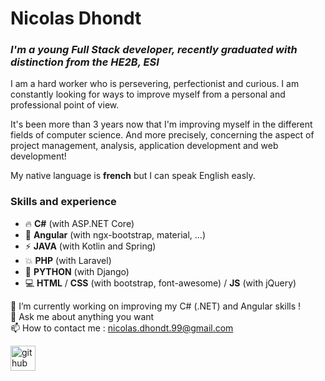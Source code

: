 # **Nicolas Dhondt**

### *I'm a young Full Stack developer, recently graduated with distinction from the HE2B, ESI*

I am a hard worker who is persevering, perfectionist and curious. I am constantly looking for ways to improve myself from a personal and professional point of view.  

It's been more than 3 years now that I'm improving myself in the different fields of computer science. And more precisely, concerning the aspect of project management, analysis, application development and web development!  

My native language is **french** but I can speak English easly.  

### Skills and experience 

* 🔥 **C#** (with ASP.NET Core)
* 🌟 **Angular** (with ngx-bootstrap, material, ...)
* ⚡ **JAVA** (with Kotlin and Spring)
* 💥 **PHP** (with Laravel)
* 🐍 **PYTHON** (with Django)
* 💻 **HTML** / **CSS** (with bootstrap, font-awesome) / **JS** (with jQuery)

🔭 I’m currently working on improving my C# (.NET) and Angular skills !    
💬 Ask me about anything you want  
📫 How to contact me : nicolas.dhondt.99@gmail.com  

  
[<img src='https://cdn.jsdelivr.net/npm/simple-icons@3.0.1/icons/linkedin.svg' alt='github' height='40'>](linkedin.com/in/dhondtnicolas)  

